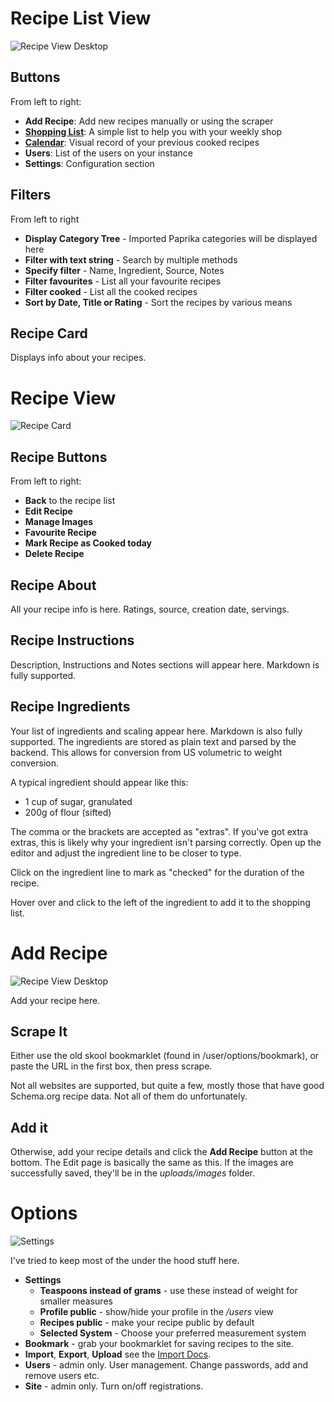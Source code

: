 # Recipe List View

![Recipe View Desktop](../images/screen-list-large-annotated.jpg)

## Buttons

From left to right:

- **Add Recipe**: Add new recipes manually or using the scraper
- **[Shopping List](apps.md#shopping)**: A simple list to help you with your weekly shop
- **[Calendar](apps.md#calendar)**: Visual record of your previous cooked recipes
- **Users**: List of the users on your instance
- **Settings**: Configuration section

## Filters

From left to right

- **Display Category Tree** - Imported Paprika categories will be displayed here
- **Filter with text string** - Search by multiple methods
- **Specify filter** - Name, Ingredient, Source, Notes
- **Filter favourites** - List all your favourite recipes
- **Filter cooked** - List all the cooked recipes
- **Sort by Date, Title or Rating** - Sort the recipes by various means

## Recipe Card

Displays info about your recipes.

# Recipe View

![Recipe Card](../images/screen-recipe-large-annotated.jpg)

## Recipe Buttons

From left to right:

- **Back** to the recipe list
- **Edit Recipe**
- **Manage Images**
- **Favourite Recipe**
- **Mark Recipe as Cooked today**
- **Delete Recipe**

## Recipe About

All your recipe info is here. Ratings, source, creation date, servings.

## Recipe Instructions

Description, Instructions and Notes sections will appear here. Markdown is fully supported.

## Recipe Ingredients

Your list of ingredients and scaling appear here. Markdown is also fully supported. The ingredients are stored as plain text and parsed by the backend. This allows for conversion from US volumetric to weight conversion.

A typical ingredient should appear like this:

- 1 cup of sugar, granulated
- 200g of flour (sifted)

The comma or the brackets are accepted as "extras". If you've got extra extras, this is likely why your ingredient isn't parsing correctly. Open up the editor and adjust the ingredient line to be closer to type.

Click on the ingredient line to mark as "checked" for the duration of the recipe.

Hover over and click to the left of the ingredient to add it to the shopping list.

# Add Recipe

![Recipe View Desktop](../images/screen-recipe-add.jpg)

Add your recipe here.

## Scrape It

Either use the old skool bookmarklet (found in /user/options/bookmark), or paste the URL in the first box, then press scrape.

Not all websites are supported, but quite a few, mostly those that have good Schema.org recipe data. Not all of them do unfortunately.

## Add it

Otherwise, add your recipe details and click the **Add Recipe** button at the bottom. The Edit page is basically the same as this. If the images are successfully saved, they'll be in the _uploads/images_ folder.

# Options

![Settings](../images/settings.jpg)

I've tried to keep most of the under the hood stuff here.

- **Settings**
  - **Teaspoons instead of grams** - use these instead of weight for smaller measures
  - **Profile public** - show/hide your profile in the _/users_ view
  - **Recipes public** - make your recipe public by default
  - **Selected System** - Choose your preferred measurement system
- **Bookmark** - grab your bookmarklet for saving recipes to the site.
- **Import**, **Export**, **Upload** see the [Import Docs](import.md).
- **Users** - admin only. User management. Change passwords, add and remove users etc.
- **Site** - admin only. Turn on/off registrations.
